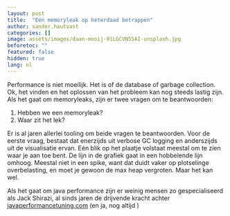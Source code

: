```yaml
---
layout: post
title:  "Een memoryleak op heterdaad betrappen"
author: sander.hautvast
categories: []
image: assets/images/daan-mooij-91LGCVN5SAI-unsplash.jpg
beforetoc: ""
featured: false
hidden: true
lang: nl
---
```

Performance is niet moeilijk. Het is of de database of garbage collection. Ok, het vinden en het oplossen van het probleem kan nog steeds lastig zijn. 
Als het gaat om memoryleaks, zijn er twee vragen om te beantwoorden:
1. Hebben we een memoryleak?
2. Waar zit het lek?

Er is al jaren allerlei tooling om beide vragen te beantwoorden. Voor de eerste vraag, bestaat dat enerzijds uit verbose GC logging en anderszijds uit de visualisatie ervan. Eén blik op het plaatje volstaat meestal om te zien waar je aan toe bent. De lijn in de grafiek gaat in een hobbelende lijn omhoog. Meestal niet in een spike, want dat duidt vaker op plotselinge overbelasting, en moet je gewoon de max heap vergroten. Maar het kan wel.

Als het gaat om java performance zijn er weinig mensen zo gespecialiseerd als Jack Shirazi, al sinds jaren de drijvende kracht achter [javaperformancetuning.com](http://www.javaperformancetuning.com/) (en ja, nog altijd )
